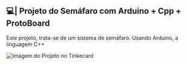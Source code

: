 ## 💻| Projeto do Semáfaro com Arduino + Cpp + ProtoBoard

  Este projeto, trata-se de um sistema de semáfaro. Usando Arduino, a linguagem C++

![Imagem do Projeto no Tinkecard](https://github.com/user-attachments/assets/49206bc0-7cde-4ada-b7f5-ab6e50eed3be)
